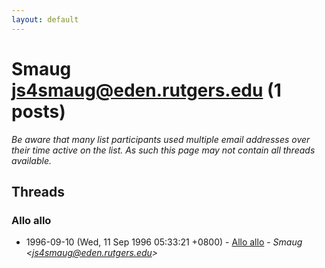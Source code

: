 ```yaml
---
layout: default
---
```


# Smaug <js4smaug@eden.rutgers.edu> (1 posts)

_Be aware that many list participants used multiple email addresses over their time active on the list. As such this page may not contain all threads available._

## Threads

### Allo allo
+ 1996-09-10 (Wed, 11 Sep 1996 05:33:21 +0800) - [Allo allo](/archive/1996/09/10851f471869129487951223812e4956c253f19541cfbfdd35043b0ddb14e5ef) - _Smaug \<js4smaug@eden.rutgers.edu\>_

